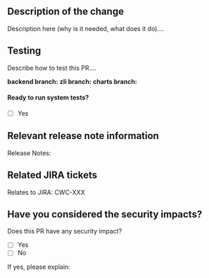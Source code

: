 ## Description of the change

Description here (why is it needed, what does it do)....

## Testing

Describe how to test this PR....

**backend branch:** 
**zli branch:** 
**charts branch:** 

#### Ready to run system tests?

- [ ] Yes

## Relevant release note information

Release Notes:

## Related JIRA tickets

Relates to JIRA: CWC-XXX

## Have you considered the security impacts?

Does this PR have any security impact?

- [ ] Yes
- [ ] No

If yes, please explain: